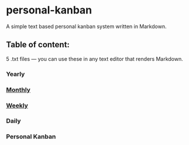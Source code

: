 # personal-kanban
A simple text based personal kanban system written in Markdown.

## Table of content:

5 .txt files — you can use these in any text editor that renders Markdown.

### Yearly

### [Monthly](https://github.com/YJPL/personal-kanban/blob/master/Monthly.edit)

### [Weekly](https://github.com/YJPL/personal-kanban/blob/master/Weekly.write)

### Daily

### Personal Kanban
